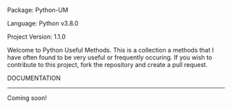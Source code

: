 Package: Python-UM

Language: Python v3.8.0

Project Version: 1.1.0


Welcome to Python Useful Methods. This is a collection a methods that I have often found to be very useful or frequently occuring. If you wish to contribute to this project, fork the repository and create a pull request.

DOCUMENTATION

-----------------------------------------------------------------------------------------------------------------------------------


Coming soon!
